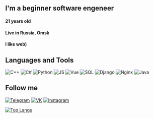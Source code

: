 ## I'm a beginner software engeneer
#### 21 years old
#### Live in Russia, Omsk
#### I like web)

## Languages and Tools

![C++](https://img.shields.io/badge/-C++-090909?style=for-the-badge&logo=C%2b%2b&logoColor=00599C)
![C#](https://img.shields.io/badge/-C%23-090909?style=for-the-badge&logo=csharp&logoColor=239120)
![Python](https://img.shields.io/badge/-Python-090909?style=for-the-badge&logo=python&logoColor=3776AB)
![JS](https://img.shields.io/badge/-JavaScript-090909?style=for-the-badge&logo=javascript&logoColor=F7DF1E)
![Vue](https://img.shields.io/badge/-Vue-090909?style=for-the-badge&logo=vue.js&logoColor=4FC08D)
![SQL](https://img.shields.io/badge/-Sql-090909?style=for-the-badge&logo=postgresql&logoColor=4169E1)
![Django](https://img.shields.io/badge/-Django-090909?style=for-the-badge&logo=django&logoColor=092E20)
![Nginx](https://img.shields.io/badge/-Nginx-090909?style=for-the-badge&logo=nginx&logoColor=009639)
![Java](https://img.shields.io/badge/-Java-090909?style=for-the-badge&logo=java&logoColor=007396)

## Follow me

[![Telegram](https://img.shields.io/badge/-Telegram-090909?style=for-the-badge&logo=telegram&logoColor=26A5E4)](https://t.me/eevaken)
[![VK](https://img.shields.io/badge/-vk-090909?style=for-the-badge&logo=vk&logoColor=0077FF)](https://vk.com/dan_ivakhin)
[![Instagram](https://img.shields.io/badge/-instagram-090909?style=for-the-badge&logo=instagram&logoColor=E4405F)](https://www.instagram.com/dan_ivakhin)

[![Top Langs](https://github-readme-stats.vercel.app/api/top-langs/?username=eevaken&layout=compact&show_icons=true&bg_color=090909&text_color=fff&title_color=FFF&border_color=090909&border_radius=0)](https://github.com/EeVakEn?tab=repositories)

